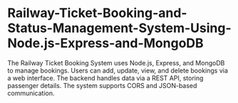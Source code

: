 # Railway-Ticket-Booking-and-Status-Management-System-Using-Node.js-Express-and-MongoDB
The Railway Ticket Booking System uses Node.js, Express, and MongoDB to manage bookings. Users can add, update, view, and delete bookings via a web interface. The backend handles data via a REST API, storing passenger details. The system supports CORS and JSON-based communication.
